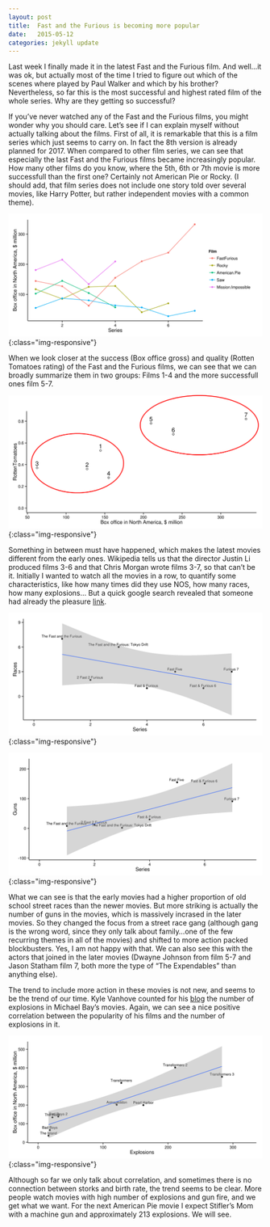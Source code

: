 ```yaml
---
layout: post
title:  Fast and the Furious is becoming more popular
date:   2015-05-12
categories: jekyll update
---
```

Last week I finally made it in the latest Fast and the Furious film. And well…it was ok, but actually most of the time I tried to figure out which of the scenes where played by Paul Walker and which by his brother? Nevertheless, so far this is the most successful and highest rated film of the whole series. Why are they getting so successful?


If you’ve never watched any of the Fast and the Furious films, you might wonder why you should care. Let’s see if I can explain myself without actually talking about the films.
First of all, it is remarkable that this is a film series which just seems to carry on. In fact the 8th version is already planned for 2017. When compared to other film series, we can see that especially the last Fast and the Furious films became increasingly popular. How many other films do you know, where the 5th, 6th or 7th movie is more successfull than the first one? Certainly not American Pie or Rocky.
(I should add, that film series does not include one story told over several movies, like Harry Potter, but rather independent movies with a common theme).

![film_series](/assets/fast_furious/film_series.png){:class="img-responsive"}

When we look closer at the success (Box office gross) and quality (Rotten Tomatoes rating) of the Fast and the Furious films, we can see that we can broadly summarize them in two groups: Films 1-4 and the more successfull ones film 5-7.

![ff_gross](/assets/fast_furious/ff_gross_tomatoes_2.png){:class="img-responsive"}

Something in between must have happened, which makes the latest movies different from the early ones. Wikipedia tells us that the director Justin Li produced films 3-6 and that Chris Morgan wrote films 3-7, so that can’t be it.
Initially I wanted to watch all the movies in a row, to quantify some characteristics, like how many times did they use NOS, how many races, how many explosions… But a quick google search revealed that someone had already the pleasure [link][ff_explosions].

![ff_races](/assets/fast_furious/FF_series_races.png){:class="img-responsive"}

![ff_guns](/assets/fast_furious/FF_series_guns.png){:class="img-responsive"}

What we can see is that the early movies had a higher proportion of old school street races than the newer movies. But more striking is actually the number of guns in the movies, which is massively incrased in the later movies.
So they changed the focus from a street race gang (although gang is the wrong word, since they only talk about family…one of the few recurring themes in all of the movies) and shifted to more action packed blockbusters. Yes, I am not happy with that. We can also see this with the actors that joined in the later movies (Dwayne Johnson from film 5-7 and Jason Statham film 7, both more the type of “The Expendables” than anything else).

The trend to include more action in these movies is not new, and seems to be the trend of our time. Kyle Vanhove counted for his [blog][kyles_blog] the number of explosions in Michael Bay’s movies. Again, we can see a nice positive correlation between the popularity of his films and the number of explosions in it.

![michael_bay](/assets/fast_furious/michel_bay.png){:class="img-responsive"}

Although so far we only talk about correlation, and sometimes there is no connection between storks and birth rate, the trend seems to be clear. More people watch movies with high number of explosions and gun fire, and we get what we want. For the next American Pie movie I expect Stifler’s Mom with a machine gun and approximately 213 explosions. We will see.

[ff_explosions]: https://www.wired.com/2015/04/fast-furious-census/
[kyles_blog]: http://kgbacs.blogspot.nl/2011/08/someone-counted-every-explosion-in.html]
